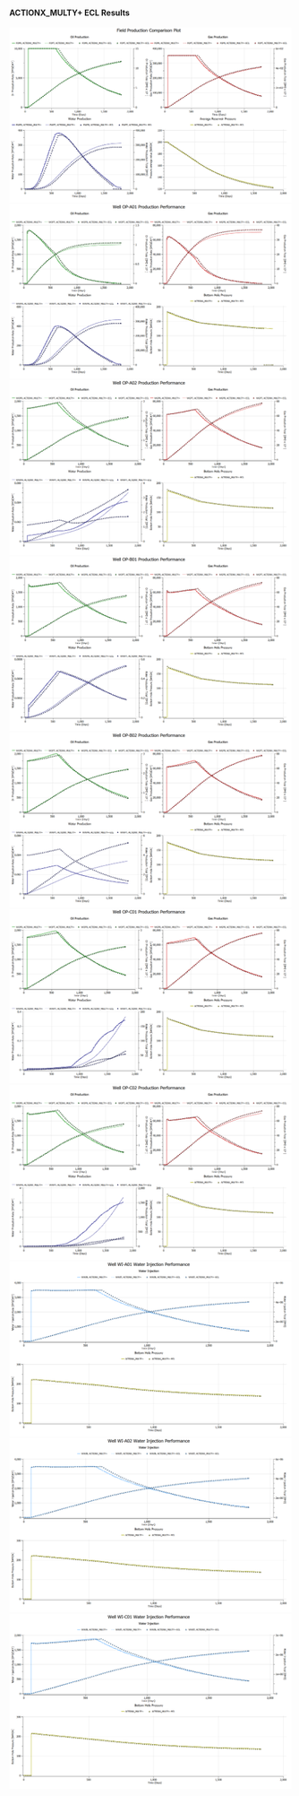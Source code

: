 #### ACTIONX_MULTY+ ECL Results

![](ECL/ACTIONX_MULTY+-Field_Production_Comparison_Plot.png)
![](ECL/ACTIONX_MULTY+-Well_OP_A01_Production_Performance.png)
![](ECL/ACTIONX_MULTY+-Well_OP_A02_Production_Performance.png)
![](ECL/ACTIONX_MULTY+-Well_OP_B01_Production_Performance.png)
![](ECL/ACTIONX_MULTY+-Well_OP_B02_Production_Performance.png)
![](ECL/ACTIONX_MULTY+-Well_OP_C01_Production_Performance.png)
![](ECL/ACTIONX_MULTY+-Well_OP_C02_Production_Performance.png)
![](ECL/ACTIONX_MULTY+-Well_WI_A01_Water_Injection_Performance.png)
![](ECL/ACTIONX_MULTY+-Well_WI_A02_Water_Injection_Performance.png)
![](ECL/ACTIONX_MULTY+-Well_WI_C01_Water_Injection_Performance.png)
